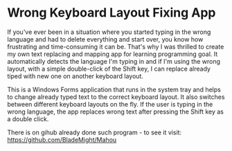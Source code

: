 # Wrong Keyboard Layout Fixing App

If you've ever been in a situation where you started typing in the wrong language and had to delete everything and start over, you know how frustrating and time-consuming it can be. That's why I was thrilled to create my own text replacing and mapping app for learning programming goal. It automatically detects the language I'm typing in and if I'm using the wrong layout, with a simple double-click of the Shift key, I can replace already tiped with new one on another keyboard layout.

This is a Windows Forms application that runs in the system tray and helps to change already typed text to the correct keyboard layout. It also switches between different keyboard layouts on the fly. If the user is typing in the wrong language, the app replaces wrong text after pressing the Shift key as a double click.

There is on gihub already done such program - to see it visit: https://github.com/BladeMight/Mahou



